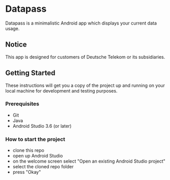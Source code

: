 # Datapass

Datapass is a minimalistic Android app which displays your current data usage.

## Notice

This app is designed for customers of Deutsche Telekom or its subsidiaries.

## Getting Started

These instructions will get you a copy of the project up and running on your 
local machine for development and testing purposes.

### Prerequisites

* Git
* Java
* Android Studio 3.6 (or later)

### How to start the project

* clone this repo
* open up Android Studio
* on the welcome screen select "Open an existing Android Studio project"
* select the cloned repo folder
* press "Okay"
